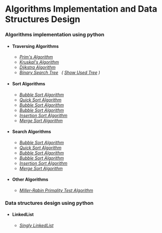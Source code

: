 # Algorithms Implementation and Data Structures Design

### Algorithms implementation using python

<ul>
    <li><h4>Traversing Algorithms</h4>
    <ul>
      <li><i><a href = "https://github.com/kavindu-mane/Algorithms_implementation/blob/main/traversing%20algorithms/prims_algorithm.py" alt = "kavindu-mane">Prim's Algorithm</a></i></li>
      <li><i><a href = "https://github.com/kavindu-mane/Algorithms_implementation/blob/main/traversing%20algorithms/kruskals_algorithm.py" alt = "kavindu-mane">Kruskal's Algorithm</a></i></li>
      <li><i><a href = "https://github.com/kavindu-mane/Algorithms_implementation/blob/main/traversing%20algorithms/dijkstra_algorithm.py" alt = "kavindu-mane">Dijkstra Algorithm</a></i></li>
      <li><i><a href = "https://github.com/kavindu-mane/Algorithms_implementation/blob/main/traversing%20algorithms/binary_search_tree.py" alt = "kavindu-mane">Binary Search Tree</a> &ensp;( <a href ="https://github.com/kavindu-mane/Algorithms_implementation/blob/main/tree.png">Show Used Tree</a> )</i></li>
    </ul>
    </li>   
    <li><h4>Sort Algorithms</h4>
    <ul>
      <li><i><a href = "https://github.com/kavindu-mane/Algorithms_implementation/blob/main/sort%20algorithms/bubble_sort.py" alt = "kavindu-mane">Bubble Sort Algorithm</a></i></li>
      <li><i><a href = "" alt = "kavindu-mane">Quick Sort Algorithm</a></i></li>
      <li><i><a href = "" alt = "kavindu-mane">Bubble Sort Algorithm</a></i></li>
      <li><i><a href = "" alt = "kavindu-mane">Bubble Sort Algorithm</a></i></li>
      <li><i><a href = "" alt = "kavindu-mane">Insertion Sort Algorithm</a></i></li>
      <li><i><a href = "" alt = "kavindu-mane">Merge Sort Algorithm</a></i></li>
    </ul>
    </li>
    <li><h4>Search Algorithms</h4>
    <ul>
      <li><i><a href = "https://github.com/kavindu-mane/Algorithms_implementation/blob/main/sort%20algorithms/bubble_search.py" alt = "kavindu-mane">Bubble Sort Algorithm</a></i></li>
      <li><i><a href = "" alt = "kavindu-mane">Quick Sort Algorithm</a></i></li>
      <li><i><a href = "" alt = "kavindu-mane">Bubble Sort Algorithm</a></i></li>
      <li><i><a href = "" alt = "kavindu-mane">Bubble Sort Algorithm</a></i></li>
      <li><i><a href = "" alt = "kavindu-mane">Insertion Sort Algorithm</a></i></li>
      <li><i><a href = "" alt = "kavindu-mane">Merge Sort Algorithm</a></i></li>
    </ul>
    </li>
    <li><h4>Other Algorithms</h4>
    <ul>
      <li><i><a href = "https://github.com/kavindu-mane/Algorithms_implementation/blob/main/other%20algorithms/miller_rabin_primality.py" alt = "kavindu-mane">Miller-Rabin Primality Test Algorithm</a></i></li>
    </ul>
    </li>
</ul>
   
### Data structures design using python

<ul>
    <li><h4>LinkedList</h4>
        <ul>
          <li><i><a href = "https://github.com/kavindu-mane/Algorithms_implementation/blob/main/data%20structures/linked_list.py" alt = "kavindu-mane">Singly LinkedList</a></i></li>
        </ul>
    </li>
</ul>
